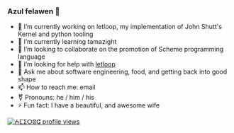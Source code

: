 ### Azul felawen 👋

- 🔭 I’m currently working on letloop, my implementation of John Shutt's Kernel and python tooling
- 🌱 I’m currently learning tamazight
- 🤝 I’m looking to collaborate on the promotion of Scheme programming language
- 🤙 I’m looking for help with [letloop](https://github.com/letloop/letloop/issues)
- 💬 Ask me about software engineering, food, and getting back into good shape
- 📫 How to reach me: email
- ⚧️ Pronouns: he / him / his
- ⚡ Fun fact: I have a beautiful, and awesome wife

[![ⵄⵎⵉⵔⵓⵛ profile views](https://u8views.com/api/v1/github/profiles/7444897/views/day-week-month-total-count.svg)](https://u8views.com/github/amirouche)
